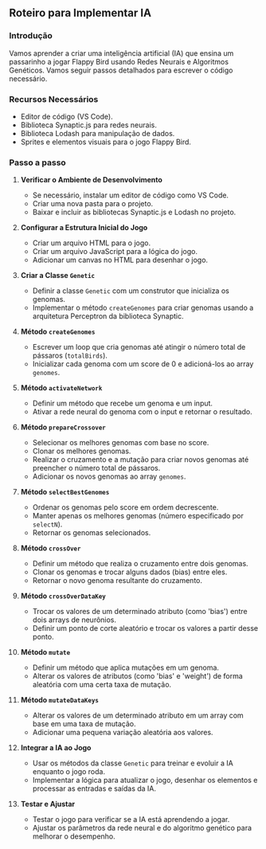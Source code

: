 ## Roteiro para Implementar IA

### Introdução
Vamos aprender a criar uma inteligência artificial (IA) que ensina um passarinho a jogar Flappy Bird usando Redes Neurais e Algoritmos Genéticos. Vamos seguir passos detalhados para escrever o código necessário.


### Recursos Necessários
- Editor de código (VS Code).
- Biblioteca Synaptic.js para redes neurais.
- Biblioteca Lodash para manipulação de dados.
- Sprites e elementos visuais para o jogo Flappy Bird.


### Passo a passo

1. **Verificar o Ambiente de Desenvolvimento**
   - Se necessário, instalar um editor de código como VS Code.
   - Criar uma nova pasta para o projeto.
   - Baixar e incluir as bibliotecas Synaptic.js e Lodash no projeto.

2. **Configurar a Estrutura Inicial do Jogo**
   - Criar um arquivo HTML para o jogo.
   - Criar um arquivo JavaScript para a lógica do jogo.
   - Adicionar um canvas no HTML para desenhar o jogo.

3. **Criar a Classe `Genetic`**
   - Definir a classe `Genetic` com um construtor que inicializa os genomas.
   - Implementar o método `createGenomes` para criar genomas usando a arquitetura Perceptron da biblioteca Synaptic.

4. **Método `createGenomes`**
   - Escrever um loop que cria genomas até atingir o número total de pássaros (`totalBirds`).
   - Inicializar cada genoma com um score de 0 e adicioná-los ao array `genomes`.

5. **Método `activateNetwork`**
   - Definir um método que recebe um genoma e um input.
   - Ativar a rede neural do genoma com o input e retornar o resultado.

6. **Método `prepareCrossover`**
   - Selecionar os melhores genomas com base no score.
   - Clonar os melhores genomas.
   - Realizar o cruzamento e a mutação para criar novos genomas até preencher o número total de pássaros.
   - Adicionar os novos genomas ao array `genomes`.

7. **Método `selectBestGenomes`**
   - Ordenar os genomas pelo score em ordem decrescente.
   - Manter apenas os melhores genomas (número especificado por `selectN`).
   - Retornar os genomas selecionados.

8. **Método `crossOver`**
   - Definir um método que realiza o cruzamento entre dois genomas.
   - Clonar os genomas e trocar alguns dados (bias) entre eles.
   - Retornar o novo genoma resultante do cruzamento.

9. **Método `crossOverDataKey`**
   - Trocar os valores de um determinado atributo (como 'bias') entre dois arrays de neurônios.
   - Definir um ponto de corte aleatório e trocar os valores a partir desse ponto.

10. **Método `mutate`**
    - Definir um método que aplica mutações em um genoma.
    - Alterar os valores de atributos (como 'bias' e 'weight') de forma aleatória com uma certa taxa de mutação.

11. **Método `mutateDataKeys`**
    - Alterar os valores de um determinado atributo em um array com base em uma taxa de mutação.
    - Adicionar uma pequena variação aleatória aos valores.

12. **Integrar a IA ao Jogo**
    - Usar os métodos da classe `Genetic` para treinar e evoluir a IA enquanto o jogo roda.
    - Implementar a lógica para atualizar o jogo, desenhar os elementos e processar as entradas e saídas da IA.

13. **Testar e Ajustar**
    - Testar o jogo para verificar se a IA está aprendendo a jogar.
    - Ajustar os parâmetros da rede neural e do algoritmo genético para melhorar o desempenho.
